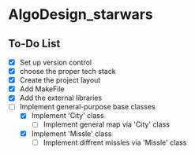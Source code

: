 # AlgoDesign_starwars

## To-Do List

- [X] Set up version control
- [X] choose the proper tech stack
- [X] Create the project layout
- [X] Add MakeFile
- [X] Add the external libraries
- [ ] Implement general-purpose base classes
  - [X] Implement 'City' class
    - [ ] Implement general map via 'City' class
  - [X] Implement 'Missle' class
    - [ ] Implement diffrent missles via 'Missle' class
